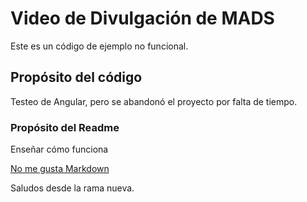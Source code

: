 # Video de Divulgación de MADS
Este es un código de ejemplo no funcional.
## Propósito del código
Testeo de Angular, pero se abandonó el proyecto por falta de tiempo.
### Propósito del Readme
Enseñar cómo funciona

[No me gusta Markdown](https://google.com)

Saludos desde la rama nueva.